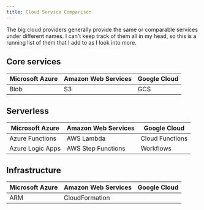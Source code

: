 ```yaml
---
title: Cloud Service Comparison
---
```


The big cloud providers generally provide the same or comparable services under
different names.  I can't keep track of them all in my head, so this is a
running list of them that I add to as I look into more.

## Core services

| Microsoft Azure       | Amazon Web Services   | Google Cloud
|-----------------------|-----------------------|------------------------
| Blob                  | S3                    | GCS

## Serverless

| Microsoft Azure       | Amazon Web Services   | Google Cloud
|-----------------------|-----------------------|------------------------
| Azure Functions       | AWS Lambda            | Cloud Functions
| Azure Logic Apps      | AWS Step Functions    | Workflows

## Infrastructure

| Microsoft Azure       | Amazon Web Services   | Google Cloud
|-----------------------|-----------------------|------------------------
| ARM                   | CloudFormation        |
